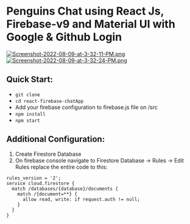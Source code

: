 Penguins Chat using React Js, Firebase-v9 and Material UI with Google & Github Login
=====================================


[![Screenshot-2022-08-09-at-3-32-11-PM.png](https://i.postimg.cc/rs8pg1fp/Screenshot-2022-08-09-at-3-32-11-PM.png)](https://postimg.cc/ygbB8Z4q)
[![Screenshot-2022-08-09-at-3-32-24-PM.png](https://i.postimg.cc/br3w5Z59/Screenshot-2022-08-09-at-3-32-24-PM.png)](https://postimg.cc/WqqVF1Td)

Quick Start:
------------

- ``` git clone ```
- ``` cd react-firebase-chatApp ```
- Add your firebase configuration to firebase.js file on /src
- ``` npm install ```
- ``` npm start ```


Additional Configuration:
-------------------------

1. Create Firestore Database
2. On firebase console navigate to Firestore Database -> Rules -> Edit Rules 
   replace the entire code to this:




```
rules_version = '2';
service cloud.firestore {
  match /databases/{database}/documents {
    match /{document=**} {
      allow read, write: if request.auth != null;
    }
  }
}
```
